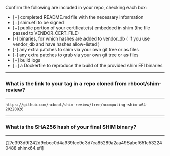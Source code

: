 Confirm the following are included in your repo, checking each box:

 - [+] completed README.md file with the necessary information
 - [+] shim.efi to be signed
 - [+] public portion of your certificate(s) embedded in shim (the file passed to VENDOR_CERT_FILE)
 - [-] binaries, for which hashes are added to vendor_db ( if you use vendor_db and have hashes allow-listed )
 - [-] any extra patches to shim via your own git tree or as files
 - [-] any extra patches to grub via your own git tree or as files
 - [+] build logs
 - [+] a Dockerfile to reproduce the build of the provided shim EFI binaries

-------------------------------------------------------------------------------
### What is the link to your tag in a repo cloned from rhboot/shim-review?
-------------------------------------------------------------------------------
`https://github.com/ncboot/shim-review/tree/ncomputing-shim-x64-20220826`

-------------------------------------------------------------------------------
### What is the SHA256 hash of your final SHIM binary?
-------------------------------------------------------------------------------
[27e393d9f242d9cbcc0d4a939fce9c3d7ca85289a2aa498abcf651c532240488  shimx64.efi]
